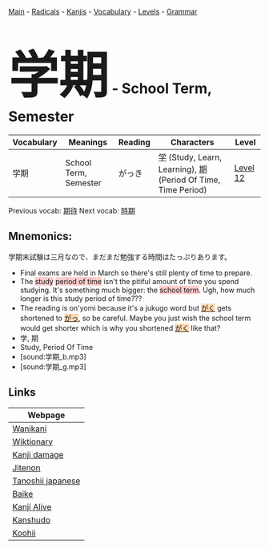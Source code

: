 <style> bigfont {font-size: 100px}</style>
[Main](../README.md) -
[Radicals](../radicals.md) -
[Kanjis](../kanjis.md) -
[Vocabulary](../vocabulary.md) -
[Levels](../levels.md) -
[Grammar](../grammar.md)
# <bigfont> 学期</bigfont> - School Term, Semester 

| Vocabulary | Meanings | Reading | Characters | Level |
| --- | --- | --- | --- | --- |
| 学期 | School Term, Semester | がっき |  [学](../kanjis/学.md) (Study, Learn, Learning), [期](../kanjis/期.md) (Period Of Time, Time Period) | [Level 12](../levels/wk_level12.md) |

Previous vocab: [期待](期待.md) Next vocab: [時期](時期.md) 

## Mnemonics:
学期末試験は三月なので、まだまだ勉強する時間はたっぷりあります。
* Final exams are held in March so there's still plenty of time to prepare.
* The <span style="background-color:#ffcccb"> study</span> <span style="background-color:#ffcccb"> period of time</span> isn't the pitiful amount of time you spend studying. It's something much bigger: the <span style="background-color:#ffcccb"> school term</span>. Ugh, how much longer is this study period of time???
* The reading is on'yomi because it's a jukugo word but <span style="background-color:#fed8b1"> [がく](https://jisho.org/search/がく)</span> gets shortened to <span style="background-color:#fed8b1"> [がっ](https://jisho.org/search/がっ)</span>, so be careful. Maybe you just wish the school term would get shorter which is why you shortened <span style="background-color:#fed8b1"> [がく](https://jisho.org/search/がく)</span> like that?
* 学, 期
* Study, Period Of Time
* [sound:学期_b.mp3]
* [sound:学期_g.mp3]


## Links 

| Webpage |
| --- |
| [Wanikani          ](https://www.wanikani.com/kanji/学期) |
| [Wiktionary        ](https://en.wiktionary.org/wiki/学期) |
| [Kanji damage      ](http://www.kanjidamage.com/kanji/search?utf8=✓&q=学期) |
| [Jitenon           ](https://jitenon.com/kanji/学期) |
| [Tanoshii japanese ](https://www.tanoshiijapanese.com/dictionary/kanji.cfm?k=学期) |
| [Baike             ](https://baike.baidu.com/item/学期) |
| [Kanji Alive       ](https://app.kanjialive.com/学期) |
| [Kanshudo          ](https://www.kanshudo.com/searchmn?q=学期) |
| [Koohii            ](https://kanji.koohii.com/study/kanji/学期) |
